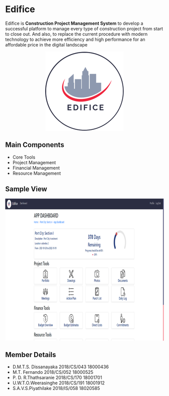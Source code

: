 # Edifice
Edifice is **Construction Project Management System** to develop a successful platform to manage every type of construction project from start to close
out. And also, to replace the current procedure with modern technology to achieve more efficiency
and high performance for an affordable price in the digital landscape

<p align="center">
  <img width="250" height="250" src="https://github.com/MOSVR/Edifice/blob/main/Bordered_Edifice.png">
</p>

## Main Components

* Core Tools
* Project Management
* Financial Management
* Resource Management

## Sample View

<p align="center">
  <img width="1000" height="450" src="https://github.com/MOSVR/Edifice/blob/main/edifice_dash.png">
</p>

## Member Details

* D.M.T.S. Dissanayaka 2018/CS/043 18000436 
* M.T. Fernando 2018/CS/052 18000525
* P. D. R.Thathsaranie 2018/CS/170 18001701 
* U.W.T.O.Weerasinghe 2018/CS/191 18001912
* S.A.V.S.Piyathilake 2018/IS/058 18020585
